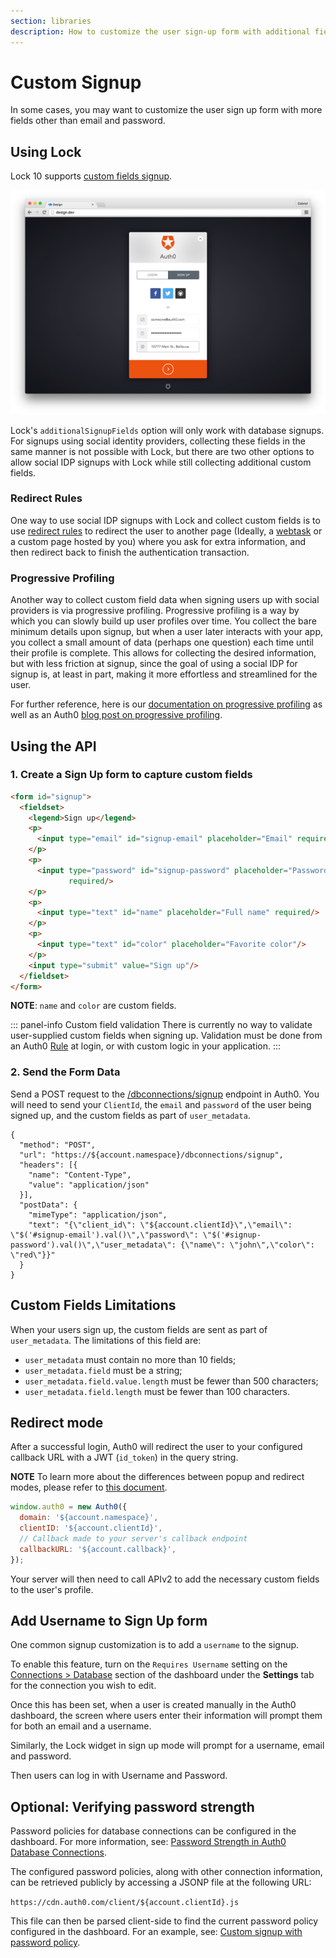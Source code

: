 ```yaml
---
section: libraries
description: How to customize the user sign-up form with additional fields using Lock or the Auth0 API.
---
```


# Custom Signup

In some cases, you may want to customize the user sign up form with more fields other than email and password.

## Using Lock

Lock 10 supports [custom fields signup](/libraries/lock/v10/customization#additionalsignupfields-array-).

![custom signup fields](/media/articles/libraries/lock/v10/signupcustom.png)

Lock's `additionalSignupFields` option will only work with database signups. For signups using social identity providers, collecting these fields in the same manner is not possible with Lock, but there are two other options to allow social IDP signups with Lock while still collecting additional custom fields.

### Redirect Rules

One way to use social IDP signups with Lock and collect custom fields is to use [redirect rules](/rules/redirect) to redirect the user to another page (Ideally, a [webtask](https://webtask.io/docs) or a custom page hosted by you) where you ask for extra information,  and then redirect back to finish the authentication transaction.

### Progressive Profiling

Another way to collect custom field data when signing users up with social providers is via progressive profiling. Progressive profiling is a way by which you can slowly build up user profiles over time. You collect the bare minimum details upon signup, but when a user later interacts with your app, you collect a small amount of data (perhaps one question) each time until their profile is complete. This allows for collecting the desired information, but with less friction at signup, since the goal of using a social IDP for signup is, at least in part, making it more effortless and streamlined for the user.

For further reference, here is our [documentation on progressive profiling](/user-profile/progressive-profiling) as well as an Auth0 [blog post on progressive profiling](https://auth0.com/blog/progressive-profiling/).

## Using the API

### 1. Create a Sign Up form to capture custom fields

```html
<form id="signup">
  <fieldset>
    <legend>Sign up</legend>
    <p>
      <input type="email" id="signup-email" placeholder="Email" required/>
    </p>
    <p>
      <input type="password" id="signup-password" placeholder="Password"
             required/>
    </p>
    <p>
      <input type="text" id="name" placeholder="Full name" required/>
    </p>
    <p>
      <input type="text" id="color" placeholder="Favorite color"/>
    </p>
    <input type="submit" value="Sign up"/>
  </fieldset>
</form>
```

**NOTE**:  `name` and `color` are custom fields.

::: panel-info Custom field validation
There is currently no way to validate user-supplied custom fields when signing up. Validation must be done from an Auth0 [Rule](/rules) at login, or with custom logic in your application.
:::

### 2. Send the Form Data

Send a POST request to the [/dbconnections/signup](/api/authentication#!#post--dbconnections-signup) endpoint in Auth0. You will need to send your `ClientId`, the `email` and `password` of the user being signed up, and the custom fields as part of `user_metadata`.

```har
{
  "method": "POST",
  "url": "https://${account.namespace}/dbconnections/signup",
  "headers": [{
    "name": "Content-Type",
    "value": "application/json"
  }],
  "postData": {
    "mimeType": "application/json",
    "text": "{\"client_id\": \"${account.clientId}\",\"email\": \"$('#signup-email').val()\",\"password\": \"$('#signup-password').val()\",\"user_metadata\": {\"name\": \"john\",\"color\": \"red\"}}"
  }
}
```

## Custom Fields Limitations

When your users sign up, the custom fields are sent as part of `user_metadata`. The limitations of this field are:

* `user_metadata` must contain no more than 10 fields;
* `user_metadata.field` must be a string;
* `user_metadata.field.value.length` must be fewer than 500 characters;
* `user_metadata.field.length` must be fewer than 100 characters.

## Redirect mode

After a successful login, Auth0 will redirect the user to your configured callback URL with a JWT (`id_token`) in the query string.

**NOTE** To learn more about the differences between popup and redirect modes, please refer to [this document](/libraries/lock/v10/popup-mode).

```js
window.auth0 = new Auth0({
  domain: '${account.namespace}',
  clientID: '${account.clientId}',
  // Callback made to your server's callback endpoint
  callbackURL: '${account.callback}',
});
```

Your server will then need to call APIv2 to add the necessary custom fields to the user's profile.

## Add Username to Sign Up form

One common signup customization is to add a `username` to the signup.

To enable this feature, turn on the `Requires Username` setting on the [Connections > Database](${manage_url}/#/connections/database/) section of the dashboard under the **Settings** tab for the connection you wish to edit.

Once this has been set, when a user is created manually in the Auth0 dashboard, the screen where users enter their information will prompt them for both an email and a username.

Similarly, the Lock widget in sign up mode will prompt for a username, email and password.

Then users can log in with Username and Password.

## Optional: Verifying password strength

Password policies for database connections can be configured in the dashboard. For more information, see: [Password Strength in Auth0 Database Connections](/connections/database/password-strength).

The configured password policies, along with other connection information, can be retrieved publicly by accessing a JSONP file at the following URL:

`https://cdn.auth0.com/client/${account.clientId}.js`

This file can then be parsed client-side to find the current password policy configured in the dashboard. For an example, see: [Custom signup with password policy](https://github.com/auth0/auth0-password-policy-sample).
